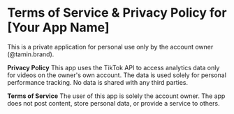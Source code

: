 # Terms of Service & Privacy Policy for [Your App Name]

This is a private application for personal use only by the account owner (@tamin.brand).

**Privacy Policy**
This app uses the TikTok API to access analytics data only for videos on the owner's own account. The data is used solely for personal performance tracking. No data is shared with any third parties.

**Terms of Service**
The user of this app is solely the account owner. The app does not post content, store personal data, or provide a service to others.